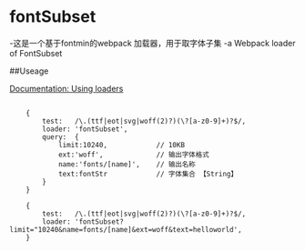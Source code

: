 # fontSubset
-这是一个基于fontmin的webpack 加载器，用于取字体子集
-a Webpack loader of FontSubset


##Useage

[Documentation: Using loaders](http://webpack.github.io/docs/using-loaders.html)

<code>
	{
		test:   /\.(ttf|eot|svg|woff(2)?)(\?[a-z0-9]+)?$/,
		loader: 'fontSubset',
		query:  {
			limit:10240,			// 10KB
			ext:'woff',				// 输出字体格式
			name:'fonts/[name]',	// 输出名称
			text:fontStr 			// 字体集合 【String】
		}
	}
</code>

<code>
	{
		test:   /\.(ttf|eot|svg|woff(2)?)(\?[a-z0-9]+)?$/,
		loader: 'fontSubset?limit="10240&name=fonts/[name]&ext=woff&text=helloworld',
	}
</code>